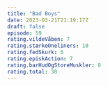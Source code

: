 ```yaml
---
title: "Bad Boys"
date: 2023-03-21T21:19:17Z
draft: false
episode: 59
rating.vildeVåben: 7
rating.stærkeOneliners: 10
rating.fedSkurk: 6
rating.episkAction: 7
rating.barHudOgStoreMuskler: 8
rating.total: 38
---
```


